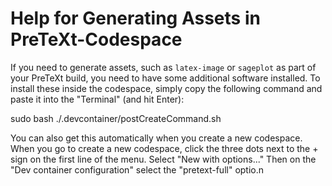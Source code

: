 # Help for Generating Assets in PreTeXt-Codespace

If you need to generate assets, such as `latex-image` or `sageplot` as part of your PreTeXt build, you need to have some additional software installed.  To install these inside the codespace, simply copy the following command and paste it into the "Terminal" (and hit Enter):

sudo bash ./.devcontainer/postCreateCommand.sh

You can also get this automatically when you create a new codespace.  When you go to create a new codespace, click the three dots next to the + sign on the first line of the menu.  Select "New with options..."  Then on the "Dev container configuration" select the "pretext-full" optio.n